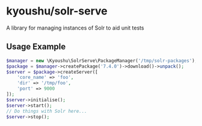 # kyoushu/solr-serve

A library for managing instances of Solr to aid unit tests

## Usage Example

```php
$manager = new \Kyoushu\SolrServe\PackageManager('/tmp/solr-packages');
$package = $manager->createPackage('7.4.0')->download()->unpack();
$server = $package->createServer([
    'core_name' => 'foo',
    'dir' => '/tmp/foo',
    'port' => 9000
]);
$server->initialise();
$server->start();
// Do things with Solr here...
$server->stop();
```